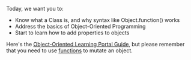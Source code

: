 Today, we want you to:

* Know what a Class is, and why syntax like Object.function() works
* Address the basics of Object-Oriented Programming
* Start to learn how to add properties to objects

Here's the [Object-Oriented Learning Portal Guide](https://learn.digitalcrafts.com/immersive/lessons/solving-problems-using-code/object-oriented-programming/#overview), but please remember that you need to use [functions](https://learn.digitalcrafts.com/immersive/lessons/solving-problems-using-code/functions/#how-do-i-write-a-function) to mutate an object.
